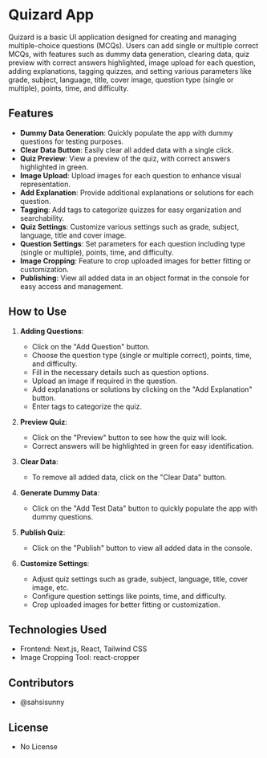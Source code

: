 # Quizard App

Quizard is a basic UI application designed for creating and managing multiple-choice questions (MCQs). Users can add single or multiple correct MCQs, with features such as dummy data generation, clearing data, quiz preview with correct answers highlighted, image upload for each question, adding explanations, tagging quizzes, and setting various parameters like grade, subject, language, title, cover image, question type (single or multiple), points, time, and difficulty.

## Features

- **Dummy Data Generation**: Quickly populate the app with dummy questions for testing purposes.
- **Clear Data Button**: Easily clear all added data with a single click.
- **Quiz Preview**: View a preview of the quiz, with correct answers highlighted in green.
- **Image Upload**: Upload images for each question to enhance visual representation.
- **Add Explanation**: Provide additional explanations or solutions for each question.
- **Tagging**: Add tags to categorize quizzes for easy organization and searchability.
- **Quiz Settings**: Customize various settings such as grade, subject, language, title and cover image.
- **Question Settings**: Set parameters for each question including type (single or multiple), points, time, and difficulty.
- **Image Cropping**: Feature to crop uploaded images for better fitting or customization.
- **Publishing**: View all added data in an object format in the console for easy access and management.

## How to Use

1. **Adding Questions**:

   - Click on the "Add Question" button.
   - Choose the question type (single or multiple correct), points, time, and difficulty.
   - Fill in the necessary details such as question options.
   - Upload an image if required in the question.
   - Add explanations or solutions by clicking on the "Add Explanation" button.
   - Enter tags to categorize the quiz.

2. **Preview Quiz**:

   - Click on the "Preview" button to see how the quiz will look.
   - Correct answers will be highlighted in green for easy identification.

3. **Clear Data**:

   - To remove all added data, click on the "Clear Data" button.

4. **Generate Dummy Data**:

   - Click on the "Add Test Data" button to quickly populate the app with dummy questions.

5. **Publish Quiz**:

   - Click on the "Publish" button to view all added data in the console.

6. **Customize Settings**:
   - Adjust quiz settings such as grade, subject, language, title, cover image, etc.
   - Configure question settings like points, time, and difficulty.
   - Crop uploaded images for better fitting or customization.

## Technologies Used

- Frontend: Next.js, React, Tailwind CSS
- Image Cropping Tool: react-cropper

## Contributors

- @sahsisunny

## License

- No License
